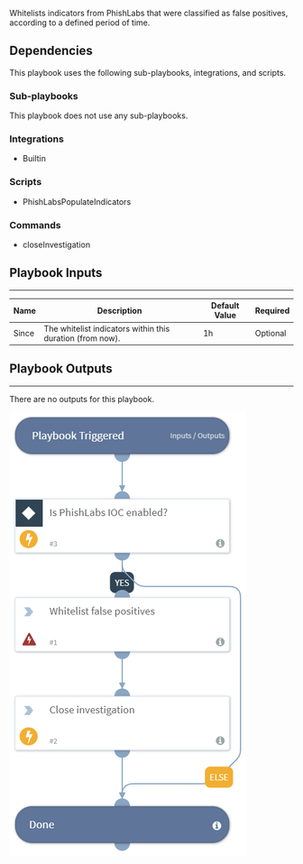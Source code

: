 Whitelists indicators from PhishLabs that were classified as false positives, according to a defined period of time.

## Dependencies
This playbook uses the following sub-playbooks, integrations, and scripts.

### Sub-playbooks
This playbook does not use any sub-playbooks.

### Integrations
* Builtin

### Scripts
* PhishLabsPopulateIndicators

### Commands
* closeInvestigation

## Playbook Inputs
---

| **Name** | **Description** | **Default Value** | **Required** |
| --- | --- | --- | --- |
| Since | The whitelist indicators within this duration (from now). | 1h | Optional |

## Playbook Outputs
---
There are no outputs for this playbook.

![PhishLabsWhitelistIndicators](https://github.com/ElazarK/content-docs/blob/master/images/playbooks/PhishLabsWhitelistIndicators.png)
